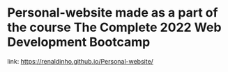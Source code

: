 # Personal-website made as a part of the course The Complete 2022 Web Development Bootcamp 
link: https://renaldinho.github.io/Personal-website/
